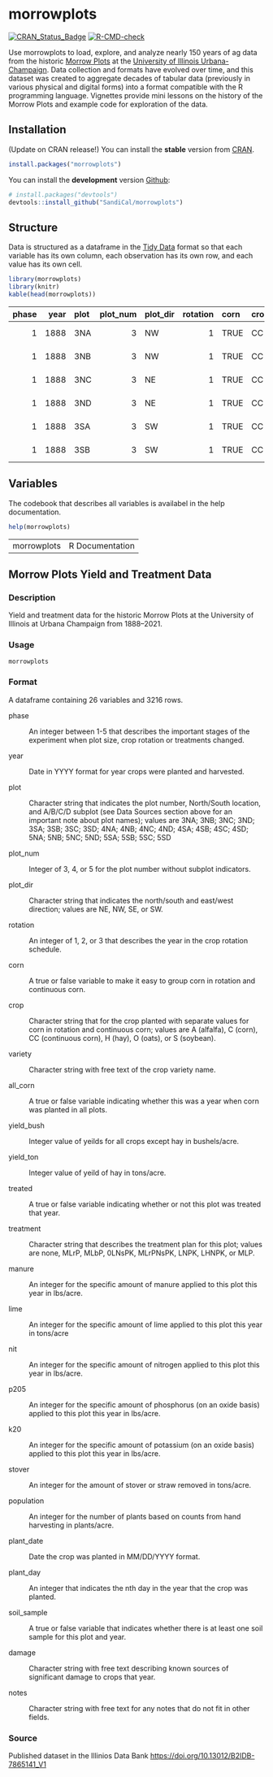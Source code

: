 
<!-- README.md is generated from README.Rmd. Please edit that file -->

# morrowplots

<!-- badges: start -->

[![CRAN_Status_Badge](http://www.r-pkg.org/badges/version/TBD)](https://cran.r-project.org/package=morrowplots)
[![R-CMD-check](https://github.com/SandiCal/morrowplots/actions/workflows/R-CMD-check.yaml/badge.svg)](https://github.com/SandiCal/morrowplots/actions/workflows/R-CMD-check.yaml)
<!-- badges: end -->

Use morrowplots to load, explore, and analyze nearly 150 years of ag
data from the historic [Morrow
Plots](https://aces.illinois.edu/research/history/morrow-plots) at the
[University of Illinois Urbana-Champaign](https://illinois.edu/). Data
collection and formats have evolved over time, and this dataset was
created to aggregate decades of tabular data (previously in various
physical and digital forms) into a format compatible with the R
programming language. Vignettes provide mini lessons on the history of
the Morrow Plots and example code for exploration of the data.

## Installation

(Update on CRAN release!) You can install the **stable** version from
[CRAN](https://cran.r-project.org/package=morrowplots).

``` r
install.packages("morrowplots")
```

You can install the **development** version
[Github](https://github.com/SandiCal/morrowplots):

``` r
# install.packages("devtools")
devtools::install_github("SandiCal/morrowplots")
```

## Structure

Data is structured as a dataframe in the [Tidy
Data](https://vita.had.co.nz/papers/tidy-data.pdf) format so that each
variable has its own column, each observation has its own row, and each
value has its own cell.

``` r
library(morrowplots)
library(knitr)
kable(head(morrowplots))
```

| phase | year | plot | plot_num | plot_dir | rotation | corn | crop | variety      | all_corn | yield_bush | yield_ton | treated | treatment | manure | lime | nit | p205 | k20 | stover | population | plant_date | plant_day | soil_sample | damage | notes |
|------:|-----:|:-----|---------:|:---------|---------:|:-----|:-----|:-------------|:---------|-----------:|----------:|:--------|:----------|-------:|-----:|----:|-----:|----:|-------:|-----------:|:-----------|----------:|:------------|:-------|:------|
|     1 | 1888 | 3NA  |        3 | NW       |        1 | TRUE | CC   | Burr’s White | FALSE    |       54.3 |        NA | FALSE   | none      |     NA |   NA |  NA |   NA |  NA |     NA |         NA | 1888-05-04 |       125 | FALSE       | NA     | NA    |
|     1 | 1888 | 3NB  |        3 | NW       |        1 | TRUE | CC   | Burr’s White | FALSE    |       54.3 |        NA | FALSE   | none      |     NA |   NA |  NA |   NA |  NA |     NA |         NA | 1888-05-04 |       125 | FALSE       | NA     | NA    |
|     1 | 1888 | 3NC  |        3 | NE       |        1 | TRUE | CC   | Burr’s White | FALSE    |       54.3 |        NA | FALSE   | none      |     NA |   NA |  NA |   NA |  NA |     NA |         NA | 1888-05-04 |       125 | FALSE       | NA     | NA    |
|     1 | 1888 | 3ND  |        3 | NE       |        1 | TRUE | CC   | Burr’s White | FALSE    |       54.3 |        NA | FALSE   | none      |     NA |   NA |  NA |   NA |  NA |     NA |         NA | 1888-05-04 |       125 | FALSE       | NA     | NA    |
|     1 | 1888 | 3SA  |        3 | SW       |        1 | TRUE | CC   | Burr’s White | FALSE    |       54.3 |        NA | FALSE   | none      |     NA |   NA |  NA |   NA |  NA |     NA |         NA | 1888-05-04 |       125 | FALSE       | NA     | NA    |
|     1 | 1888 | 3SB  |        3 | SW       |        1 | TRUE | CC   | Burr’s White | FALSE    |       54.3 |        NA | FALSE   | none      |     NA |   NA |  NA |   NA |  NA |     NA |         NA | 1888-05-04 |       125 | FALSE       | NA     | NA    |

## Variables

The codebook that describes all variables is availabel in the help
documentation.

``` r
help(morrowplots)
```

<!DOCTYPE html><html><head><title>R: Morrow Plots Yield and Treatment Data</title>
<meta http-equiv="Content-Type" content="text/html; charset=utf-8" />
<meta name="viewport" content="width=device-width, initial-scale=1.0, user-scalable=yes" />
<link rel="stylesheet" href="https://cdn.jsdelivr.net/npm/katex@0.15.3/dist/katex.min.css">
<script type="text/javascript">
const macros = { "\\R": "\\textsf{R}", "\\code": "\\texttt"};
function processMathHTML() {
    var l = document.getElementsByClassName('reqn');
    for (let e of l) { katex.render(e.textContent, e, { throwOnError: false, macros }); }
    return;
}</script>
<script defer src="https://cdn.jsdelivr.net/npm/katex@0.15.3/dist/katex.min.js"
    onload="processMathHTML();"></script>
<link rel="stylesheet" type="text/css" href="R.css" />
</head><body><div class="container">
&#10;<table style="width: 100%;"><tr><td>morrowplots</td><td style="text-align: right;">R Documentation</td></tr></table>
&#10;<h2 id='morrowplots'>Morrow Plots Yield and Treatment Data</h2>
&#10;<h3>Description</h3>
&#10;<p>Yield and treatment data for the historic Morrow Plots at the
University of Illinois at Urbana Champaign from 1888&ndash;2021.
</p>
&#10;
<h3>Usage</h3>
&#10;<pre><code class='language-R'>morrowplots
</code></pre>
&#10;
<h3>Format</h3>
&#10;<p>A dataframe containing 26 variables and 3216 rows.
</p>
&#10;<dl>
<dt>phase</dt><dd><p>An integer between 1-5 that describes the important stages of the experiment when plot size, crop rotation or treatments changed.</p>
</dd>
<dt>year</dt><dd><p>Date in YYYY format for year crops were planted and harvested.</p>
</dd>
<dt>plot</dt><dd><p>Character string that indicates the plot number, North/South location, and A/B/C/D subplot (see Data Sources section above for an important note about plot names); values are 3NA; 3NB; 3NC; 3ND; 3SA; 3SB; 3SC; 3SD; 4NA; 4NB; 4NC; 4ND; 4SA; 4SB; 4SC; 4SD; 5NA; 5NB; 5NC; 5ND; 5SA; 5SB; 5SC; 5SD</p>
</dd>
<dt>plot_num</dt><dd><p>Integer of 3, 4, or 5 for the plot number without subplot indicators.</p>
</dd>
<dt>plot_dir</dt><dd><p>Character string that indicates the north/south and east/west direction; values are NE, NW, SE, or SW.</p>
</dd>
<dt>rotation</dt><dd><p>An integer of 1, 2, or 3 that describes the year in the crop rotation schedule.</p>
</dd>
<dt>corn</dt><dd><p>A true or false variable to make it easy to group corn in rotation and continuous corn.</p>
</dd>
<dt>crop</dt><dd><p>Character string that for the crop planted with separate values for corn in rotation and continuous corn; values are A (alfalfa), C (corn), CC (continuous corn), H (hay), O (oats), or S (soybean).</p>
</dd>
<dt>variety</dt><dd><p>Character string with free text of the crop variety name.</p>
</dd>
<dt>all_corn</dt><dd><p>A true or false variable indicating whether this was a year when corn was planted in all plots.</p>
</dd>
<dt>yield_bush</dt><dd><p>Integer value of yeilds for all crops except hay in bushels/acre.</p>
</dd>
<dt>yield_ton</dt><dd><p>Integer value of yeild of hay in tons/acre.</p>
</dd>
<dt>treated</dt><dd><p>A true or false variable indicating whether or not this plot was treated that year.</p>
</dd>
<dt>treatment</dt><dd><p>Character string that describes the treatment plan for this plot; values are none, MLrP, MLbP, 0LNsPK, MLrPNsPK, LNPK, LHNPK, or MLP.</p>
</dd>
<dt>manure</dt><dd><p>An integer for the specific amount of manure applied to this plot this year in lbs/acre.</p>
</dd>
<dt>lime</dt><dd><p>An integer for the specific amount of lime applied to this plot this year in tons/acre</p>
</dd>
<dt>nit</dt><dd><p>An integer for the specific amount of nitrogen applied to this plot this year in lbs/acre.</p>
</dd>
<dt>p205</dt><dd><p>An integer for the specific amount of phosphorus (on an oxide basis) applied to this plot this year in lbs/acre.</p>
</dd>
<dt>k20</dt><dd><p>An integer for the specific amount of potassium (on an oxide basis) applied to this plot this year in lbs/acre.</p>
</dd>
<dt>stover</dt><dd><p>An integer for the amount of stover or straw removed in tons/acre.</p>
</dd>
<dt>population</dt><dd><p>An integer for the number of plants based on counts from hand harvesting in plants/acre.</p>
</dd>
<dt>plant_date</dt><dd><p>Date the crop was planted in MM/DD/YYYY format.</p>
</dd>
<dt>plant_day</dt><dd><p>An integer that indicates the nth day in the year that the crop was planted.</p>
</dd>
<dt>soil_sample</dt><dd><p>A true or false variable that indicates whether there is at least one soil sample for this plot and year.</p>
</dd>
<dt>damage</dt><dd><p>Character string with free text describing known sources of significant damage to crops that year.</p>
</dd>
<dt>notes</dt><dd><p>Character string with free text for any notes that do not fit in other fields.</p>
</dd>
</dl>
&#10;
&#10;<h3>Source</h3>
&#10;<p>Published dataset in the Illinios Data Bank <a href="https://doi.org/10.13012/B2IDB-7865141_V1">https://doi.org/10.13012/B2IDB-7865141_V1</a>
</p>
&#10;
</div>
</body></html>
